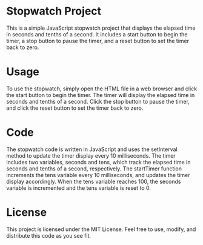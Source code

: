 # Stopwatch Project
This is a simple JavaScript stopwatch project that displays the elapsed time in seconds and tenths of a second. It includes a start button to begin the timer, a stop button to pause the timer, and a reset button to set the timer back to zero.

# Usage
To use the stopwatch, simply open the HTML file in a web browser and click the start button to begin the timer. The timer will display the elapsed time in seconds and tenths of a second. Click the stop button to pause the timer, and click the reset button to set the timer back to zero.

# Code
The stopwatch code is written in JavaScript and uses the setInterval method to update the timer display every 10 milliseconds. The timer includes two variables, seconds and tens, which track the elapsed time in seconds and tenths of a second, respectively. The startTimer function increments the tens variable every 10 milliseconds, and updates the timer display accordingly. When the tens variable reaches 100, the seconds variable is incremented and the tens variable is reset to 0.

# License
This project is licensed under the MIT License. Feel free to use, modify, and distribute this code as you see fit.